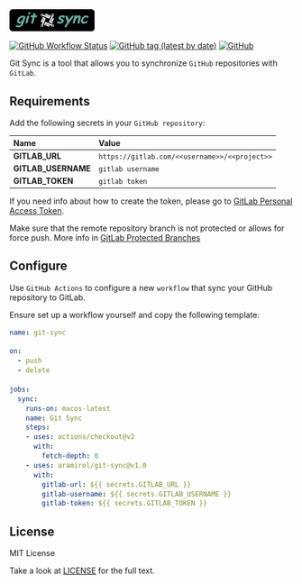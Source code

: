 <img src="git-sync.png" width="30%" />

[![GitHub Workflow Status](https://img.shields.io/github/workflow/status/aramirol/git-sync/git-sync?label=git-sync&logo=git&logoColor=white)](https://github.com/aramirol/git-sync/actions/workflows/main.yml)
[![GitHub tag (latest by date)](https://img.shields.io/github/v/tag/aramirol/git-sync?logo=git&logoColor=white)](https://github.com/aramirol/git-sync/releases)
[![GitHub](https://img.shields.io/github/license/aramirol/git-sync?color=informational)](https://github.com/aramirol/git-sync/blob/main/LICENSE)

Git Sync is a tool that allows you to synchronize `GitHub` repositories with `GitLab`.

## Requirements

Add the following secrets in your `GitHub repository`:

| Name  | Value  |
|:----------|:----------|
| **GITLAB_URL**  | `https://gitlab.com/<<username>>/<<project>>`  |
| **GITLAB_USERNAME**    | `gitlab username`    |
| **GITLAB_TOKEN**   | `gitlab token`    |

If you need info about how to create the token, please go to [GitLab Personal Access Token](https://docs.gitlab.com/ee/user/profile/personal_access_tokens.html).

Make sure that the remote repository branch is not protected or allows for force push. More info in [GitLab Protected Branches](https://docs.gitlab.com/ee/user/project/protected_branches.html#protected-branches)

## Configure

Use `GitHub Actions` to configure a new `workflow` that sync your GitHub repository to GitLab.

Ensure set up a workflow yourself and copy the following template:

```yml
name: git-sync

on: 
  - push
  - delete

jobs:
  sync:
    runs-on: macos-latest
    name: Git Sync
    steps:
    - uses: actions/checkout@v2
      with:
        fetch-depth: 0
    - uses: aramirol/git-sync@v1.0
      with:
        gitlab-url: ${{ secrets.GITLAB_URL }}
        gitlab-username: ${{ secrets.GITLAB_USERNAME }}
        gitlab-token: ${{ secrets.GITLAB_TOKEN }}

```

## License

MIT License

Take a look at [LICENSE](https://github.com/aramirol/git-sync/blob/main/LICENSE) for the full text.
